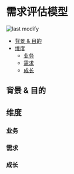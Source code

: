 需求评估模型
===
<!--START_SECTION:badge-->

![last modify](https://img.shields.io/static/v1?label=last%20modify&message=2022-10-15%2010%3A39%3A35&color=yellowgreen&style=flat-square)

<!--END_SECTION:badge-->

- [背景 & 目的](#背景--目的)
- [维度](#维度)
    - [业务](#业务)
    - [需求](#需求)
    - [成长](#成长)

## 背景 & 目的

## 维度

### 业务

### 需求

### 成长

